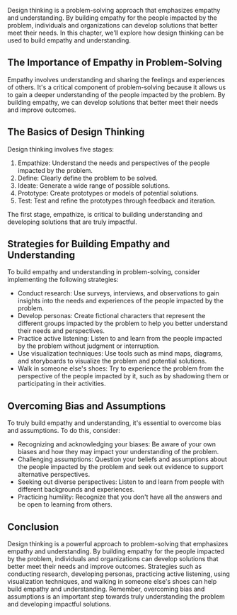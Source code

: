 
Design thinking is a problem-solving approach that emphasizes empathy and understanding. By building empathy for the people impacted by the problem, individuals and organizations can develop solutions that better meet their needs. In this chapter, we'll explore how design thinking can be used to build empathy and understanding.

The Importance of Empathy in Problem-Solving
--------------------------------------------

Empathy involves understanding and sharing the feelings and experiences of others. It's a critical component of problem-solving because it allows us to gain a deeper understanding of the people impacted by the problem. By building empathy, we can develop solutions that better meet their needs and improve outcomes.

The Basics of Design Thinking
-----------------------------

Design thinking involves five stages:

1. Empathize: Understand the needs and perspectives of the people impacted by the problem.
2. Define: Clearly define the problem to be solved.
3. Ideate: Generate a wide range of possible solutions.
4. Prototype: Create prototypes or models of potential solutions.
5. Test: Test and refine the prototypes through feedback and iteration.

The first stage, empathize, is critical to building understanding and developing solutions that are truly impactful.

Strategies for Building Empathy and Understanding
-------------------------------------------------

To build empathy and understanding in problem-solving, consider implementing the following strategies:

* Conduct research: Use surveys, interviews, and observations to gain insights into the needs and experiences of the people impacted by the problem.
* Develop personas: Create fictional characters that represent the different groups impacted by the problem to help you better understand their needs and perspectives.
* Practice active listening: Listen to and learn from the people impacted by the problem without judgment or interruption.
* Use visualization techniques: Use tools such as mind maps, diagrams, and storyboards to visualize the problem and potential solutions.
* Walk in someone else's shoes: Try to experience the problem from the perspective of the people impacted by it, such as by shadowing them or participating in their activities.

Overcoming Bias and Assumptions
-------------------------------

To truly build empathy and understanding, it's essential to overcome bias and assumptions. To do this, consider:

* Recognizing and acknowledging your biases: Be aware of your own biases and how they may impact your understanding of the problem.
* Challenging assumptions: Question your beliefs and assumptions about the people impacted by the problem and seek out evidence to support alternative perspectives.
* Seeking out diverse perspectives: Listen to and learn from people with different backgrounds and experiences.
* Practicing humility: Recognize that you don't have all the answers and be open to learning from others.

Conclusion
----------

Design thinking is a powerful approach to problem-solving that emphasizes empathy and understanding. By building empathy for the people impacted by the problem, individuals and organizations can develop solutions that better meet their needs and improve outcomes. Strategies such as conducting research, developing personas, practicing active listening, using visualization techniques, and walking in someone else's shoes can help build empathy and understanding. Remember, overcoming bias and assumptions is an important step towards truly understanding the problem and developing impactful solutions.
